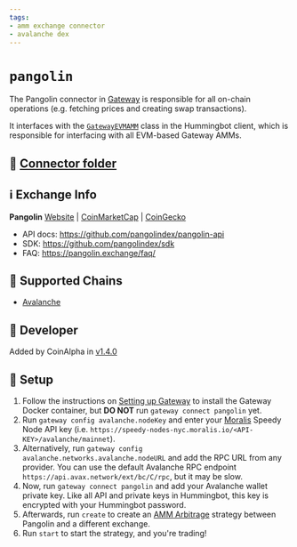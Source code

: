 ```yaml
---
tags:
- amm exchange connector
- avalanche dex
---
```


# `pangolin`

The Pangolin connector in [Gateway](/gateway) is responsible for all on-chain operations (e.g. fetching prices and creating swap transactions).

It interfaces with the [`GatewayEVMAMM`](https://github.com/hummingbot/hummingbot/blob/master/hummingbot/connector/gateway_EVM_AMM.py) class in the Hummingbot client, which is responsible for interfacing with all EVM-based Gateway AMMs.

## 📁 [Connector folder](https://github.com/hummingbot/hummingbot/tree/master/gateway/src/connectors/pangolin)

## ℹ️ Exchange Info

**Pangolin**
[Website](https://pangolin.exchange/) | [CoinMarketCap](https://coinmarketcap.com/exchanges/pangolin/) | [CoinGecko](https://www.coingecko.com/en/exchanges/pangolin)

* API docs: https://github.com/pangolindex/pangolin-api
* SDK: https://github.com/pangolindex/sdk
* FAQ: https://pangolin.exchange/faq/

## 🔗 Supported Chains

* [Avalanche](/gateway/chains/ethereum/#avalanche)

## 👷 Developer

Added by CoinAlpha in [v1.4.0](/release-notes/1.4.0/) 

## 🔑 Setup

1. Follow the instructions on [Setting up Gateway](/gateway/setup) to install the Gateway Docker container, but **DO NOT** run `gateway connect pangolin` yet.
2. Run `gateway config avalanche.nodeKey` and enter your [Moralis](https://moralis.io/) Speedy Node API key (i.e. `https://speedy-nodes-nyc.moralis.io/<API-KEY>/avalanche/mainnet`).
3. Alternatively, run `gateway config avalanche.networks.avalanche.nodeURL` and add the RPC URL from any provider. You can use the default Avalanche RPC endpoint `https://api.avax.network/ext/bc/C/rpc`, but it may be slow.
4. Now, run `gateway connect pangolin` and add your Avalanche wallet private key. Like all API and private keys in Hummingbot, this key is encrypted with your Hummingbot password.
5. Afterwards, run `create` to create an [AMM Arbitrage](/strategies/amm-arbitrage/) strategy between Pangolin and a different exchange.
6. Run `start` to start the strategy, and you're trading!

